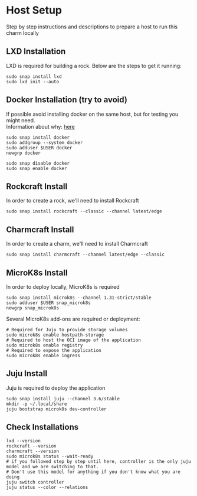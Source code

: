 # Host Setup
Step by step instructions and descriptions to prepare a host to run this charm locally

## LXD Installation
LXD is required for building a rock. Below are the steps to get it running:
```
sudo snap install lxd
sudo lxd init --auto
```

## Docker Installation (try to avoid)
If possible avoid installing docker on the same host, but for testing you might need.  
Information about why: [here](https://documentation.ubuntu.com/lxd/latest/howto/network_bridge_firewalld/#prevent-connectivity-issues-with-lxd-and-docker)
```
sudo snap install docker
sudo addgroup --system docker
sudo adduser $USER docker
newgrp docker

sudo snap disable docker
sudo snap enable docker
```

## Rockcraft Install
In order to create a rock, we'll need to install Rockcraft
```
sudo snap install rockcraft --classic --channel latest/edge
```

## Charmcraft Install
In order to create a charm, we'll need to install Charmcraft
```
sudo snap install charmcraft --channel latest/edge --classic
```

## MicroK8s Install
In order to deploy locally, MicroK8s is required
```
sudo snap install microk8s --channel 1.31-strict/stable
sudo adduser $USER snap_microk8s
newgrp snap_microk8s
```
Several MicroK8s add-ons are required or deployment:
```
# Required for Juju to provide storage volumes
sudo microk8s enable hostpath-storage
# Required to host the OCI image of the application
sudo microk8s enable registry
# Required to expose the application
sudo microk8s enable ingress
```

## Juju Install
Juju is required to deploy the application
```
sudo snap install juju --channel 3.6/stable
mkdir -p ~/.local/share
juju bootstrap microk8s dev-controller
```

## Check Installations
```
lxd --version
rockcraft --version
charmcraft --version
sudo microk8s status --wait-ready
# if you followed step by step until here, controller is the only juju model and we are switching to that. 
# Don't use this model for anything if you don't know what you are doing
juju switch controller 
juju status --color --relations
```